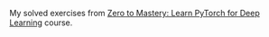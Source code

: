 My solved exercises from [Zero to Mastery: Learn PyTorch for Deep Learning](https://www.learnpytorch.io/) course.